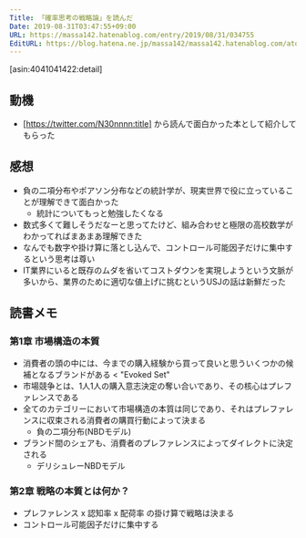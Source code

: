 ```yaml
---
Title: 「確率思考の戦略論」を読んだ
Date: 2019-08-31T03:47:55+09:00
URL: https://massa142.hatenablog.com/entry/2019/08/31/034755
EditURL: https://blog.hatena.ne.jp/massa142/massa142.hatenablog.com/atom/entry/26006613411148442
---
```


[asin:4041041422:detail]

## 動機

* [https://twitter.com/N30nnnn:title] から読んで面白かった本として紹介してもらった


## 感想

* 負の二項分布やポアソン分布などの統計学が、現実世界で役に立っていることが理解できて面白かった
  * 統計についてもっと勉強したくなる
* 数式多くて難しそうだなーと思ってたけど、組み合わせと極限の高校数学がわかってればまあまあ理解できた
* なんでも数字や掛け算に落とし込んで、コントロール可能因子だけに集中するという思考は尊い
* IT業界にいると既存のムダを省いてコストダウンを実現しようという文脈が多いから、業界のために適切な値上げに挑むというUSJの話は新鮮だった


## 読書メモ

### 第1章 市場構造の本質

* 消費者の頭の中には、今までの購入経験から買って良いと思ういくつかの候補となるブランドがある < "Evoked Set"
* 市場競争とは、1人1人の購入意志決定の奪い合いであり、その核心はプレファレンスである
* 全てのカテゴリーにおいて市場構造の本質は同じであり、それはプレファレンスに収束される消費者の購買行動によって決まる
  * 負の二項分布(NBDモデル)
* ブランド間のシェアも、消費者のプレファレンスによってダイレクトに決定される
  * デリシュレーNBDモデル

### 第2章 戦略の本質とは何か？
* プレファレンス x 認知率 x 配荷率 の掛け算で戦略は決まる
* コントロール可能因子だけに集中する
 
